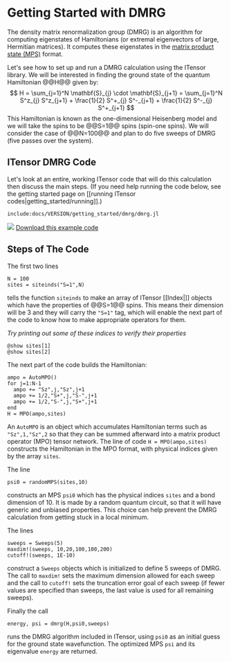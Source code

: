 # Getting Started with DMRG

The density matrix renormalization group (DMRG) is an
algorithm for computing eigenstates
of Hamiltonians (or extremal eigenvectors of large, Hermitian matrices). 
It computes these eigenstates in the 
[matrix product state (MPS)](https://tensornetwork.org/mps/) format.


Let's see how to set up and run a DMRG calculation using the ITensor library.
We will be interested in finding the ground state of the quantum Hamiltonian
@@H@@ given by:
$$
H = \sum_{j=1}^N \mathbf{S}_{j} \cdot \mathbf{S}_{j+1} = \sum_{j=1}^N S^z_{j} S^z_{j+1} + \frac{1}{2} S^+_{j} S^-_{j+1} + \frac{1}{2} S^-_{j} S^+_{j+1}
$$ 
This Hamiltonian is known as the one-dimensional Heisenberg model and we will
take the spins to be @@S=1@@ spins (spin-one spins). We will consider
the case of @@N=100@@ and plan to do five sweeps of DMRG (five passes over the system).

## ITensor DMRG Code

Let's look at an entire, working ITensor code that will do this calculation then
discuss the main steps. (If you need help running the code below, see the getting
started page on [[running ITensor codes|getting_started/running]].)

    include:docs/VERSION/getting_started/dmrg/dmrg.jl

<img class="icon" src="docs/VERSION/install.png"/>&nbsp;<a href="docs/VERSION/getting_started/dmrg/dmrg.jl">Download this example code</a>


## Steps of The Code

The first two lines

    N = 100
    sites = siteinds("S=1",N)

tells the function `siteinds` to make an array of ITensor [[Index|]] objects which
have the properties of @@S=1@@ spins. This means their dimension will be 3 and 
they will carry the `"S=1"` tag, which will enable the next part of the code to know
how to make appropriate operators for them.

_Try printing out some of these indices to verify their properties_

    @show sites[1]
    @show sites[2]

The next part of the code builds the Hamiltonian:

    ampo = AutoMPO()
    for j=1:N-1
      ampo += "Sz",j,"Sz",j+1
      ampo += 1/2,"S+",j,"S-",j+1
      ampo += 1/2,"S-",j,"S+",j+1
    end
    H = MPO(ampo,sites)

An `AutoMPO` is an object which accumulates Hamiltonian terms such as `"Sz",1,"Sz",2`
so that they can be summed afterward into a matrix product operator (MPO) tensor network. 
The line of code `H = MPO(ampo,sites)` constructs the Hamiltonian in the MPO format, with
physical indices given by the array `sites`.

The line

    psi0 = randomMPS(sites,10)

constructs an MPS `psi0` which has the physical indices `sites` and a bond dimension of 10.
It is made by a random quantum circuit, so that it will have generic and unbiased properties.
This choice can help prevent the DMRG calculation from getting stuck in a local minimum.

The lines

    sweeps = Sweeps(5)
    maxdim!(sweeps, 10,20,100,100,200)
    cutoff!(sweeps, 1E-10)

construct a `Sweeps` objects which is initialized to define 5 sweeps of DMRG. The
call to `maxdim!` sets the maximum dimension allowed for each sweep and the call
to `cutoff!` sets the truncation error goal of each sweep (if fewer values are
specified than sweeps, the last value is used for all remaining sweeps).

Finally the call 

    energy, psi = dmrg(H,psi0,sweeps)

runs the DMRG algorithm included in ITensor, using `psi0` as an
initial guess for the ground state wavefunction. The optimized MPS `psi` and
its eigenvalue `energy` are returned.



